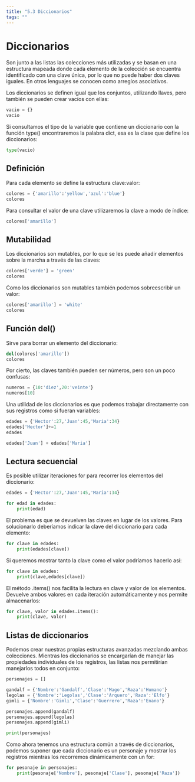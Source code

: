 ```yaml
---
title: "5.3 Diccionarios"
tags: ""
---
```


# Diccionarios

Son junto a las listas las colecciones más utilizadas y se basan en una estructura mapeada donde cada elemento de la colección se encuentra identificado con una clave única, por lo que no puede haber dos claves iguales. En otros lenguajes se conocen como arreglos asociativos.

Los diccionarios se definen igual que los conjuntos, utilizando llaves, pero también se pueden crear vacíos con ellas:

```python
vacio = {}
vacio
```

Si consultamos el tipo de la variable que contiene un diccionario con la función type() encontraremos la palabra dict, esa es la clase que define los diccionarios:

```python
type(vacio)
```

## Definición

Para cada elemento se define la estructura clave:valor:

```python
colores = {'amarillo':'yellow','azul':'blue'}
colores
```

Para consultar el valor de una clave utilizaremos la clave a modo de índice:

```python
colores['amarillo']
```

## Mutabilidad

Los diccionarios son mutables, por lo que se les puede añadir elementos sobre la marcha a través de las claves:

```python
colores['verde'] = 'green'
colores
```

Como los diccionarios son mutables también podemos sobreescribir un valor:

```python
colores['amarillo'] = 'white'
colores
```

## Función del()

Sirve para borrar un elemento del diccionario:

```python
del(colores['amarillo'])
colores
```

Por cierto, las claves también pueden ser números, pero son un poco confusas:

```python
numeros = {10:'diez',20:'veinte'}
numeros[10]
```

Una utilidad de los diccionarios es que podemos trabajar directamente con sus registros como si fueran variables:

```python
edades = {'Hector':27,'Juan':45,'Maria':34}
edades['Hector']+=1
edades
```

```python
edades['Juan'] + edades['Maria']
```

## Lectura secuencial

Es posible utilizar iteraciones for para recorrer los elementos del diccionario:

```python
edades = {'Hector':27,'Juan':45,'Maria':34}

for edad in edades:
    print(edad)
```

El problema es que se devuelven las claves en lugar de los valores. Para solucionarlo deberíamos indicar la clave del diccionario para cada elemento:

```python
for clave in edades:
    print(edades[clave])
```

Si queremos mostrar tanto la clave como el valor podríamos hacerlo así:

```python
for clave in edades:
    print(clave,edades[clave])
```

El método .items() nos facilita la lectura en clave y valor de los elementos. Devuelve ambos valores en cada iteración automáticamente y nos permite almacenarlos:

```python
for clave, valor in edades.items():
    print(clave, valor)
```

## Listas de diccionarios

Podemos crear nuestras propias estructuras avanzadas mezclando ambas colecciones. Mientras los diccionarios se encargarían de manejar las propiedades individuales de los registros, las listas nos permitirían manejarlos todos en conjunto:

```python
personajes = []

gandalf = {'Nombre':'Gandalf','Clase':'Mago','Raza':'Humano'}
legolas = {'Nombre':'Legolas','Clase':'Arquero','Raza':'Elfo'}
gimli = {'Nombre':'Gimli','Clase':'Guerrero','Raza':'Enano'}

personajes.append(gandalf)
personajes.append(legolas)
personajes.append(gimli)

print(personajes)
```

Como ahora tenemos una estructura común a través de diccionarios, podemos suponer que cada diccionario es un personaje y mostrar los registros mientras los recorremos dinámicamente con un for:

```python
for pesonaje in personajes:
    print(pesonaje['Nombre'], pesonaje['Clase'], pesonaje['Raza'])
```
